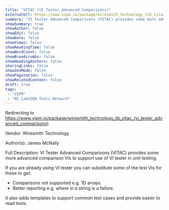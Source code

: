 ```yaml
---
title: "VITAC (VI Tester Advanced Comparisons)"
externalUrl: https://www.vipm.io/package/wiresmith_technology_lib_vitac_(vi_tester_advanced_comparisons)
summary: "VI Tester Advanced Comparisons (VITAC) provides some more advanced comparison VIs to support use of VI tester in unit testing."
showSummary: true
showAuthor: false
showEdit: false
showData: false
showViews: false
showReadingTime: false
showWordCount: false
showBreadcrumbs: false
showHeadingAnchors: false
sharingLinks: false
showZenMode: false
showPagination: false
showRelatedContent: false
draft: true
tags:
 - "VIPM"
 - "NI LabVIEW Tools Network"
---
```


Redirecting to https://www.vipm.io/package/wiresmith_technology_lib_vitac_(vi_tester_advanced_comparisons)

Vendor: Wiresmith Technology

Author(s): James McNally
 
Full Description:
VI Tester Advanced Comparisons (VITAC) provides some more advanced comparison VIs to support use of VI tester in unit testing.

If you are already using VI tester you can substitute some of the test VIs for these to get:

 - Comparisons not supported e.g. 1D arrays.
 - Better reporting e.g. where in a string is a failure.

It also adds templates to support common test cases and provide easier to read tests.